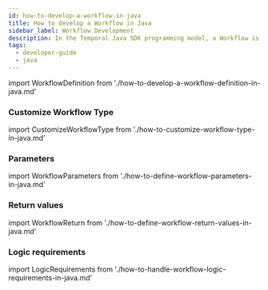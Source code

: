 ```yaml
---
id: how-to-develop-a-workflow-in-java
title: How to develop a Workflow in Java
sidebar_label: Workflow Development
description: In the Temporal Java SDK programming model, a Workflow is a class which implements a Workflow interface.
tags:
  - developer-guide
  - java
---
```


import WorkflowDefinition from './how-to-develop-a-workflow-definition-in-java.md'

<WorkflowDefinition/>

### Customize Workflow Type

import CustomizeWorkflowType from './how-to-customize-workflow-type-in-java.md'

<CustomizeWorkflowType/>

### Parameters

import WorkflowParameters from './how-to-define-workflow-parameters-in-java.md'

<WorkflowParameters/>

### Return values

import WorkflowReturn from './how-to-define-workflow-return-values-in-java.md'

<WorkflowReturn/>

### Logic requirements

import LogicRequirements from './how-to-handle-workflow-logic-requirements-in-java.md'

<LogicRequirements/>
